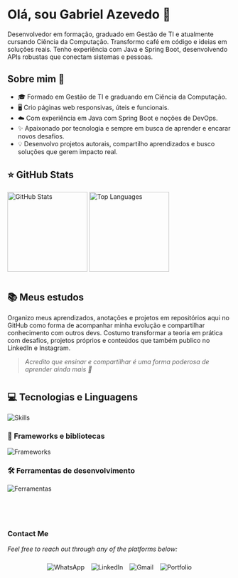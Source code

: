 <div align="left">
<h1>Olá, sou Gabriel Azevedo 👋</h1>

<p>
Desenvolvedor em formação, graduado em Gestão de TI e atualmente cursando Ciência da Computação. Transformo café em código e ideias em soluções reais. Tenho experiência com Java e Spring Boot, desenvolvendo APIs robustas que conectam sistemas e pessoas. 
</p>

<h2>Sobre mim 🚀</h2>

<ul>
  <li>🎓 Formado em Gestão de TI e graduando em Ciência da Computação.</li>
  <li>🖥️ Crio páginas web responsivas, úteis e funcionais.</li>
  <li>☁️ Com experiência em Java com Spring Boot e noções de DevOps.</li>
  <li>✨ Apaixonado por tecnologia e sempre em busca de aprender e encarar novos desafios.</li>
  <li>💡 Desenvolvo projetos autorais, compartilho aprendizados e busco soluções que gerem impacto real.</li>
</ul>

<div align="left">
  <h2>⭐ GitHub Stats</h2>
  <img height="180em" src="https://github-readme-stats.vercel.app/api?username=gabrieodev&show_icons=true&theme=radical&include_all_commits=true&count_private=true" alt="GitHub Stats"/>
  <img height="180em" src="https://github-readme-stats.vercel.app/api/top-langs/?username=gabrieodev&layout=compact&langs_count=6&theme=radical" alt="Top Languages"/>
</div>

<div style="max-width: 900px; margin: 40px auto;">
  <h2>📚 Meus estudos</h2>
  <p>
    Organizo meus aprendizados, anotações e projetos em repositórios aqui no GitHub como forma de acompanhar minha evolução e compartilhar conhecimento com outros devs.
    Costumo transformar a teoria em prática com desafios, projetos próprios e conteúdos que também publico no LinkedIn e Instagram.
  </p>
  <blockquote><em>Acredito que ensinar e compartilhar é uma forma poderosa de aprender ainda mais 🚀</em></blockquote>
</div>

<div align="left">
  <h2>💻 Tecnologias e Linguagens</h2>
  <img src="https://skillicons.dev/icons?i=html,css,js,java,cpp,c" alt="Skills" />

  <h3>🚀 Frameworks e bibliotecas</h3>
  <img src="https://skillicons.dev/icons?i=react,nodejs,spring,mysql,postgres" alt="Frameworks" />

  <h3>🛠️ Ferramentas de desenvolvimento</h3>
  <img src="https://skillicons.dev/icons?i=git,github,vscode,figma,postman" alt="Ferramentas" />
</div>

<div style="display: flex; flex-wrap: wrap; justify-content: space-between; align-items: center; margin-top: 60px;">
  <div style="flex: 1; min-width: 280px; max-width: 600px;">    
</div>

</div>
  <h3>Contact Me</h3>
  <p><em>Feel free to reach out through any of the platforms below:</em></p>
  <div style="display: flex; flex-wrap: wrap; justify-content: center; gap: 15px; padding: 10px;">
    <a href="https://wa.me/11943503438" target="_blank" style="text-decoration: none;"><img src="https://img.shields.io/badge/Whatsapp-10041F?style=for-the-badge&logo=Whatsapp&logoColor=ffffff" alt="WhatsApp"/></a>
    <a href="https://www.linkedin.com/in/gabriazevedo/" target="_blank" style="text-decoration: none;"><img src="https://img.shields.io/badge/Linkedin-10041F?style=for-the-badge&logo=Linkedin&logoColor=ffffff" alt="LinkedIn"/></a>
    <a href="mailto:gab.almeidaazevedol@gmail.com" target="_blank" style="text-decoration: none;"><img src="https://img.shields.io/badge/Gmail-10041F?style=for-the-badge&logo=Gmail&logoColor=ffffff" alt="Gmail"/></a>
    <a href="https://gabrieodev.github.io/Meu-Portifolio/" target="_blank" style="text-decoration: none;"><img src="https://img.shields.io/badge/Portfolio-10041F?style=for-the-badge&logo=firefox&logoColor=ffffff" alt="Portfolio"/></a>
  </div>
</div>

  </div>
</div>

